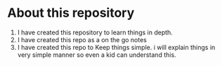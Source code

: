 # About this repository

1. I have created this repository to learn things in depth.
2. I have created this repo as a on the go notes
3. I have created this repo to Keep things simple. i will explain things in very simple manner so even a kid can understand this.
